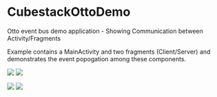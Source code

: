 # CubestackOttoDemo
Otto event bus demo application - Showing Communication between Activity/Fragments

Example contains a MainActivity and two fragments (Client/Server) and demonstrates the event popogation among these components.

<img src=http://i.imgur.com/0pUiIbW.png>    <img src=http://i.imgur.com/6i5hnqE.png>

<img src=http://i.imgur.com/h5pIMtg.png>    <img src=http://i.imgur.com/wjgbff6.png>


